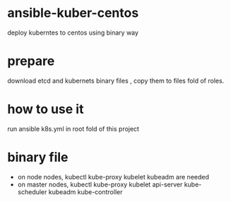 # ansible-kuber-centos
deploy kuberntes to centos using binary way

# prepare
download etcd and kubernets binary files , copy them to files fold of roles.

# how to use it
run ansible k8s.yml in root fold of this project

# binary file
- on node nodes, kubectl kube-proxy kubelet kubeadm are needed
- on master nodes, kubectl kube-proxy kubelet api-server kube-scheduler kubeadm kube-controller


